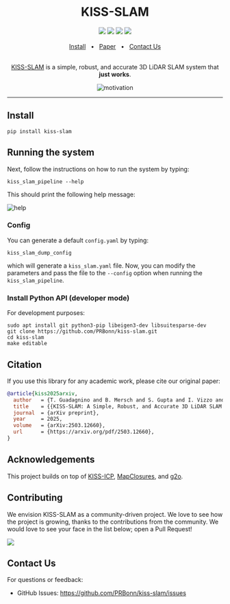 <div align="center">
    <h1>KISS-SLAM</h1>
    <a href="https://github.com/PRBonn/kiss-slam/releases"><img src="https://img.shields.io/github/v/release/PRBonn/kiss-slam?label=version" /></a>
    <a href="https://github.com/PRBonn/kiss-slam/blob/main/LICENSE"><img src="https://img.shields.io/github/license/PRBonn/kiss-slam" /></a>
    <a href="https://github.com/PRBonn/kiss-slam/blob/main/"><img src="https://img.shields.io/badge/Linux-FCC624?logo=linux&logoColor=black" /></a>
    <a href="https://github.com/PRBonn/kiss-slam/blob/main/"><img src="https://img.shields.io/badge/mac%20os-000000?&logo=apple&logoColor=white" /></a>
    <br />
    <br />
    <a href="https://github.com/PRBonn/kiss-slam/blob/main/README.md#Install">Install</a>
    <span>&nbsp;&nbsp;•&nbsp;&nbsp;</span>
    <a href="https://www.ipb.uni-bonn.de/wp-content/papercite-data/pdf/kiss2025iros.pdf">Paper</a>
    <span>&nbsp;&nbsp;•&nbsp;&nbsp;</span>
    <a href=https://github.com/PRBonn/kiss-slam/issues>Contact Us</a>
  <br />
  <br />

[KISS-SLAM](https://www.ipb.uni-bonn.de/wp-content/papercite-data/pdf/kiss2025iros.pdf) is a simple, robust, and accurate 3D LiDAR SLAM system that **just works**.


![motivation](https://github.com/user-attachments/assets/c784ac23-693c-4872-b80c-79d0ba069f6d)

</div>

<hr />

## Install

```
pip install kiss-slam
```

## Running the system
Next, follow the instructions on how to run the system by typing:
```
kiss_slam_pipeline --help
```

This should print the following help message:

![help](https://github.com/user-attachments/assets/5a6fe624-2aaf-466f-8a18-51039b794000)

### Config
You can generate a default `config.yaml` by typing:

```
kiss_slam_dump_config
```

which will generate a `kiss_slam.yaml` file. Now, you can modify the parameters and pass the file to the `--config` option when running the `kiss_slam_pipeline`.

### Install Python API (developer mode)
For development purposes:

```
sudo apt install git python3-pip libeigen3-dev libsuitesparse-dev
git clone https://github.com/PRBonn/kiss-slam.git
cd kiss-slam
make editable
```

## Citation
If you use this library for any academic work, please cite our original paper:
```bib
@article{kiss2025arxiv,
  author   = {T. Guadagnino and B. Mersch and S. Gupta and I. Vizzo and G. Grisetti and C. Stachniss},
  title    = {{KISS-SLAM: A Simple, Robust, and Accurate 3D LiDAR SLAM System With Enhanced Generalization Capabilities}},
  journal  = {arXiv preprint},
  year     = 2025,
  volume   = {arXiv:2503.12660},
  url      = {https://arxiv.org/pdf/2503.12660},
}
```

## Acknowledgements
This project builds on top of [KISS-ICP](https://github.com/PRBonn/kiss-icp), [MapClosures](https://github.com/PRBonn/MapClosures), and [g2o](https://github.com/RainerKuemmerle/g2o).

## Contributing

We envision KISS-SLAM as a community-driven project. We love to see how the project is growing, thanks to the contributions from the community. We would love to see your face in the list below; open a Pull Request!

<a href="https://github.com/PRBonn/kiss-slam/graphs/contributors">
  <img src="https://contrib.rocks/image?repo=PRBonn/kiss-slam" />
</a>

## Contact Us
For questions or feedback:
- GitHub Issues: https://github.com/PRBonn/kiss-slam/issues
